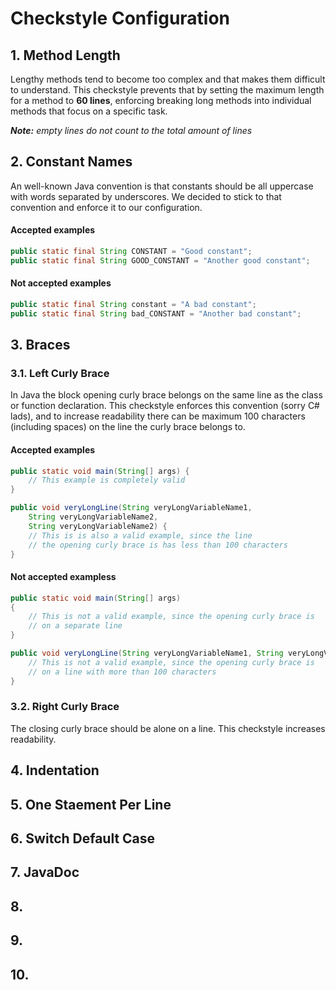 # Checkstyle Configuration

## 1. Method Length

Lengthy methods tend to become too complex and that makes them difficult to understand. This checkstyle prevents that by setting the maximum length for a method to **60 lines**, enforcing breaking long methods into individual methods that focus on a specific task.

***Note:** empty lines do not count to the total amount of lines*

## 2. Constant Names

An well-known Java convention is that constants should be all uppercase with words separated by underscores. We decided to stick to that convention and enforce it to our configuration.

#### Accepted examples
```java
public static final String CONSTANT = "Good constant";
public static final String GOOD_CONSTANT = "Another good constant";
```

#### Not accepted examples
```java
public static final String constant = "A bad constant";
public static final String bad_CONSTANT = "Another bad constant";
```

## 3. Braces

### 3.1. Left Curly Brace
In Java the block opening curly brace belongs on the same line as the class or function declaration. This checkstyle enforces this convention (sorry C# lads), and to increase readability there can be maximum 100 characters (including spaces) on the line the curly brace belongs to.

#### Accepted examples
```java
public static void main(String[] args) {
    // This example is completely valid
}
```

```java
public void veryLongLine(String veryLongVariableName1,
    String veryLongVariableName2,
    String veryLongVariableName2) {
    // This is is also a valid example, since the line
    // the opening curly brace is has less than 100 characters
}
```

#### Not accepted exampless
```java
public static void main(String[] args)
{
    // This is not a valid example, since the opening curly brace is
    // on a separate line
}
```

```java
public void veryLongLine(String veryLongVariableName1, String veryLongVariableName2, String veryLongVariableName2) {
    // This is not a valid example, since the opening curly brace is
    // on a line with more than 100 characters
}
```

### 3.2. Right Curly Brace

The closing curly brace should be alone on a line. This checkstyle increases readability.

## 4. Indentation

## 5. One Staement Per Line

## 6. Switch Default Case

## 7. JavaDoc

## 8. 

## 9. 

## 10.